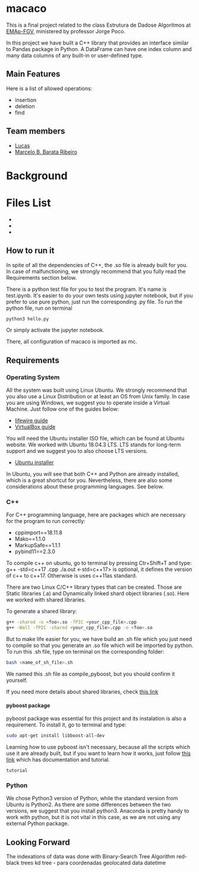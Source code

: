 # macaco
This is a final project related to the class Estrutura de Dadose Algoritmos at [EMAp-FGV](https://emap.fgv.br), ministered by professor Jorge Poco.

In this project we have built a C++ library that provides an interface similar to Pandas package in Python.
A DataFrame can have one index column and many data columns of any built-in or user-defined type.

## Main Features
Here is a list of allowed operations:
* insertion
* deletion
* find



## Team members
* [Lucas]()
* [Marcelo B. Barata Ribeiro](https://www.linkedin.com/in/marcelo-barata-ribeiro-213b8733/)

# Background

# Files List
* 
* 
* 

## How to run it
In spite of all the dependencies of C++, the .so file is already built for you. In case of malfunctioning, we strongly recommend that you fully read the Requirements section below.

There is a python test file for you to test the program. It's name is test.ipynb. It's easier to do your own tests using jupyter notebook, but if you prefer to use pure python, just run the corresponding .py file. 
To run the python file, run on terminal
```sh
python3 hello.py
```
Or simply activate the jupyter notebook.

There, all configuration of macaco is imported as mc.

## Requirements
### Operating System
All the system was built using Linux Ubuntu. We strongly recommend that you also use a Linux Distribution or at least an OS from Unix family. In case you are using Windows, we suggest you to operate inside a Virtual Machine. Just follow one of the guides below:
* [lifewire guide](https://www.lifewire.com/run-ubuntu-within-windows-virtualbox-2202098)
* [VirtualBox guide](https://www.virtualbox.org/manual/ch01.html)

You will need the Ubuntu installer ISO file, which can be found at Ubuntu website. We worked with Ubuntu 18.04.3 LTS. LTS stands for long-term support and we suggest you to also choose LTS versions.
* [Ubuntu installer](https://ubuntu.com/download/desktop)

In Ubuntu, you will see that both C++ and Python are already installed, which is a great shortcut for you. Nevertheless, there are also some considerations about these programming languages. See below.

### C++

For C++ programming language, here are packages which are necessary for the program to run correctly:
* cppimport==18.11.8
* Mako==1.1.0
* MarkupSafe==1.1.1
* pybind11==2.3.0

To compile c++ on ubuntu, go to terminal by pressing Ctr+Shift+T and type:
    g++ -std=c++17 <filename>.cpp
    ./a.out
	<-std=c++17> is optional, it defines the version of c++ to c++17. Otherwise is uses c++11as standard.

There are two Linux C/C++ library types that can be created. Those are Static libraries (.a) and Dynamically linked shard object libraries (.so). Here we worked with shared libraries.

To generate a shared library:
```sh
g++ -shared -o <foo>.so -fPIC <your_cpp_file>.cpp
g++ -Wall -fPIC -shared <your_cpp_file>.cpp -o <foo>.so
```
But to make life easier for you, we have build an .sh file which you just need to compile so that you generate an .so file which will be imported by python. To run this .sh file, type on terminal on the corresponding folder:
```sh
bash <name_of_sh_file>.sh
```
We named this .sh file as compile_pyboost, but you should confirm it yourself.

If you need more details about shared libraries, check [this link](https://helloacm.com/calling-c-shared-library-from-python-code-linux-version/)


#### pyboost package
pyboost package was essential for this project and its instalation is also a requirement.
To install it, go to terminal and type:
```sh
sudo apt-get install libboost-all-dev
```
Learning how to use pyboost isn't necessary, because all the scripts which use it are already built, but if you want to learn how it works, just follow [this link](https://www.boost.org/doc/libs/1_68_0/libs/python/doc/html/tutorial/index.html#tutorial.quickstart) which has documentation and tutorial.

	
    
    tutorial
        

### Python
We chose Python3 version of Python, while the standard version from Ubuntu is Python2. As there are some differences between the two versions, we suggest that you install python3. Anaconda is pretty handy to work with python, but it is not vital in this case, as we are not using any external Python package.

## Looking Forward
The indexations of data was done with Binary-Search Tree Algorithm
red-black trees
kd tree - para coordenadas
geolocated data
datetime
